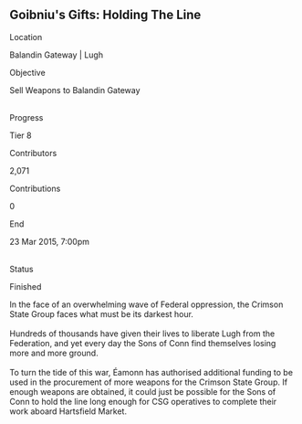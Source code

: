 ## Goibniu\'s Gifts: Holding The Line

Location

Balandin Gateway \| Lugh

Objective

Sell Weapons to Balandin Gateway

\
Progress

Tier 8

Contributors

2,071

Contributions

0

End

23 Mar 2015, 7:00pm

\
Status

Finished

In the face of an overwhelming wave of Federal oppression, the Crimson
State Group faces what must be its darkest hour.\
\
Hundreds of thousands have given their lives to liberate Lugh from the
Federation, and yet every day the Sons of Conn find themselves losing
more and more ground.\
\
To turn the tide of this war, Éamonn has authorised additional funding
to be used in the procurement of more weapons for the Crimson State
Group. If enough weapons are obtained, it could just be possible for the
Sons of Conn to hold the line long enough for CSG operatives to complete
their work aboard Hartsfield Market.
